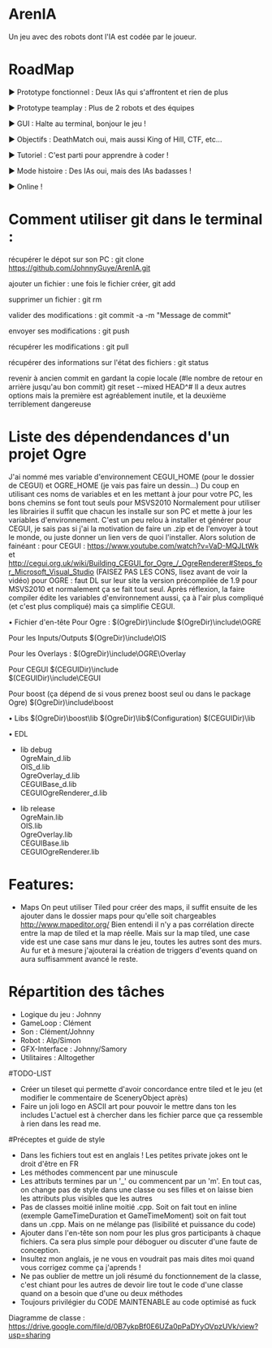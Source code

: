# ArenIA
Un jeu avec des robots dont l'IA est codée par le joueur.

# RoadMap

► Prototype fonctionnel : Deux IAs qui s'affrontent et rien de plus

► Prototype teamplay : Plus de 2 robots et des équipes

► GUI : Halte au terminal, bonjour le jeu !

► Objectifs : DeathMatch oui, mais aussi King of Hill, CTF, etc...

► Tutoriel : C'est parti pour apprendre à coder !

► Mode histoire : Des IAs oui, mais des IAs badasses !

► Online !

# Comment utiliser git dans le terminal :

récupérer le dépot sur son PC :
	git clone https://github.com/JohnnyGuye/ArenIA.git

ajouter un fichier :
une fois le fichier créer,
	git add <nomFichier>
	
supprimer un fichier :
	git rm <nomFichier>
	
valider des modifications :
	git commit -a -m "Message de commit"
	
envoyer ses modifications :
	git push
	
récupérer les modifications :
	git pull
	
récupérer des informations sur l'état des fichiers :
	git status

revenir à ancien commit
en gardant la copie locale (#le nombre de retour en arrière jusqu'au bon commit)
	git reset --mixed HEAD^# 
Il a deux autres options mais la première est agréablement inutile, et la deuxième terriblement dangereuse

# Liste des dépendendances d'un projet Ogre

J'ai nommé mes variable d'environnement CEGUI_HOME (pour le dossier de CEGUI) et OGRE_HOME (je vais pas faire un dessin...)
Du coup en utilisant ces noms de variables et en les mettant à jour pour votre PC, les bons chemins se font tout seuls pour MSVS2010
Normalement pour utiliser les librairies il suffit que chacun les installe sur son PC et mette à jour les variables d'environnement. C'est un peu relou à installer et générer pour CEGUI, je sais pas si j'ai la motivation de faire un .zip et de l'envoyer à tout le monde, ou juste donner un lien vers de quoi l'installer. Alors solution de fainéant :
pour CEGUI : https://www.youtube.com/watch?v=VaD-MQJLtWk et http://cegui.org.uk/wiki/Building_CEGUI_for_Ogre_/_OgreRenderer#Steps_for_Microsoft_Visual_Studio (FAISEZ PAS LES CONS, lisez avant de voir la vidéo)
pour OGRE : faut DL sur leur site la version précompilée de 1.9 pour MSVS2010 et normalement ça se fait tout seul.
Après réflexion, la faire compiler édite les variables d'environnement aussi, ça à l'air plus compliqué (et c'est plus compliqué) mais ça simplifie CEGUI.

• Fichier d'en-tête
Pour Ogre :
$(OgreDir)\include
$(OgreDir)\include\OGRE

Pour les Inputs/Outputs
$(OgreDir)\include\OIS

Pour les Overlays :
$(OgreDir)\include\OGRE\Overlay

Pour CEGUI
$(CEGUIDir)\include\
$(CEGUIDir)\include\CEGUI

Pour boost (ça dépend de si vous prenez boost seul ou dans le package Ogre)
$(OgreDir)\include\boost 

• Libs
$(OgreDir)\boost\lib
$(OgreDir)\lib\$(Configuration)
$(CEGUIDir)\lib

• EDL  
- lib debug   
OgreMain_d.lib  
OIS_d.lib  
OgreOverlay_d.lib  
CEGUIBase_d.lib  
CEGUIOgreRenderer_d.lib  

- lib release  
OgreMain.lib  
OIS.lib  
OgreOverlay.lib  
CEGUIBase.lib  
CEGUIOgreRenderer.lib  

# Features:

- Maps
On peut utiliser Tiled pour créer des maps, il suffit ensuite de les ajouter dans le dossier maps pour qu'elle soit chargeables
http://www.mapeditor.org/
Bien entendi il n'y a pas corrélation directe entre la map de tiled et la map réelle. Mais sur la map tiled, une case vide est une case sans mur dans le jeu, toutes les autres sont des murs. Au fur et à mesure j'ajouterai la création de triggers d'events quand on aura suffisamment avancé le reste.

# Répartition des tâches

- Logique du jeu : Johnny
- GameLoop : Clément
- Son : Clément/Johnny
- Robot : Alp/Simon
- GFX-Interface : Johnny/Samory
- Utilitaires : Alltogether

#TODO-LIST

- Créer un tileset qui permette d'avoir concordance entre tiled et le jeu (et modifier le commentaire de SceneryObject après)
- Faire un joli logo en ASCII art pour pouvoir le mettre dans ton les includes
L'actuel est à chercher dans les fichier parce que ça ressemble à rien dans les read me.

#Préceptes et guide de style
- Dans les fichiers tout est en anglais ! Les petites private jokes ont le droit d'être en FR
- Les méthodes commencent par une minuscule
- Les attributs termines par un '_' ou commencent par un 'm'. En tout cas, on change pas de style dans une classe ou ses filles et on laisse bien les attributs plus visibles que les autres
- Pas de classes moitié inline moitié .cpp. Soit on fait tout en inline (exemple GameTimeDuration et GameTimeMoment) soit on fait tout dans un .cpp. Mais on ne mélange pas (lisibilité et puissance du code)
- Ajouter dans l'en-tête son nom pour les plus gros participants à chaque fichiers. Ca sera plus simple pour déboguer ou discuter d'une faute de conception.
- Insultez mon anglais, je ne vous en voudrait pas mais dites moi quand vous corrigez comme ça j'aprends !
- Ne pas oublier de mettre un joli résumé du fonctionnement de la classe, c'est chiant pour les autres de devoir lire tout le code d'une classe quand on a besoin que d'une ou deux méthodes
- Toujours privilégier du CODE MAINTENABLE au code optimisé as fuck

Diagramme de classe : https://drive.google.com/file/d/0B7ykpBf0E6UZa0pPaDYyOVpzUVk/view?usp=sharing
